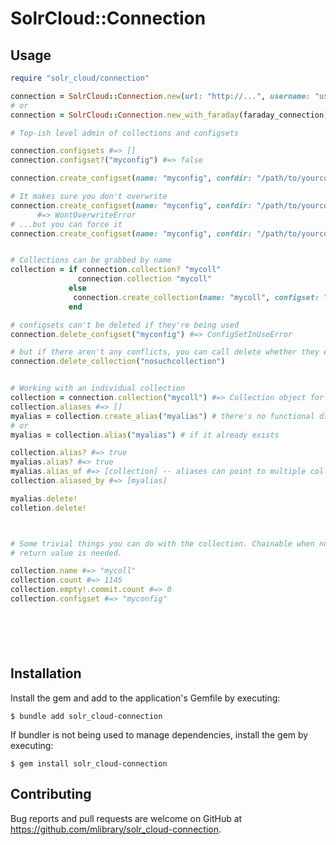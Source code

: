 # SolrCloud::Connection


## Usage

```ruby
require "solr_cloud/connection"

connection = SolrCloud::Connection.new(url: "http://...", username: "user", password: "password")
# or
connection = SolrCloud::Connection.new_with_faraday(faraday_connection)

# Top-ish level admin of collections and configsets

connection.configsets #=> []
connection.configset?("myconfig") #=> false

connection.create_configset(name: "myconfig", confdir: "/path/to/yourconfig/conf")

# It makes sure you don't overwrite
connection.create_configset(name: "myconfig", confdir: "/path/to/yourconfig/conf")
      #=> WontOverwriteError
# ...but you can force it
connection.create_configset(name: "myconfig", confdir: "/path/to/yourconfig/conf", force: true)


# Collections can be grabbed by name
collection = if connection.collection? "mycoll"
               connection.collection "mycoll"
             else  
              connection.create_collection(name: "mycoll", configset: "myconfig")
             end

# configsets can't be deleted if they're being used
connection.delete_configset("myconfig") #=> ConfigSetInUseError

# but if there aren't any conflicts, you can call delete whether they exist or not
connection.delete_collection("nosuchcollection")


# Working with an individual collection
collection = connection.collection("mycoll") #=> Collection object for "mycoll"
collection.aliases #=> []
myalias = collection.create_alias("myalias") # there's no functional difference between a collection and alias
# or
myalias = collection.alias("myalias") # if it already exists

collection.alias? #=> true
myalias.alias? #=> true
myalias.alias_of #=> [collection] -- aliases can point to multiple collections.
collection.aliased_by #=> [myalias]

myalias.delete!
colletion.delete!



# Some trivial things you can do with the collection. Chainable when no other
# return value is needed.

collection.name #=> "mycoll"
collection.count #=> 1145
collection.empty!.commit.count #=> 0
collection.configset #=> "myconfig"







```


## Installation

Install the gem and add to the application's Gemfile by executing:

    $ bundle add solr_cloud-connection

If bundler is not being used to manage dependencies, install the gem by executing:

    $ gem install solr_cloud-connection


## Contributing

Bug reports and pull requests are welcome on GitHub at https://github.com/mlibrary/solr_cloud-connection.
